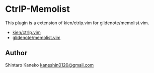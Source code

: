 CtrlP-Memolist
==============

This plugin is a extension of kien/ctrlp.vim for glidenote/memolist.vim.

- [kien/ctrlp.vim](https://github.com/kien/ctrlp.vim)
- [glidenote/memolist.vim](https://github.com/glidenote/memolist.vim)

Author
------

Shintaro Kaneko <kaneshin0120@gmail.com>

